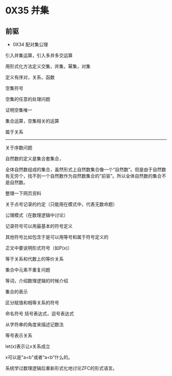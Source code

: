 # 0X35 并集

## 前驱

* 0X34 配对集公理


引入并集运算，引入多并多交运算

用形式化方法定义交集，并集，幂集，对集

定义有序对，关系，函数

空集符号

空集的任意的处理问题

证明空集唯一

集合运算，空集相关的运算

属于关系


------

关于序数问题

自然数的定义是集合套集合，

全体自然数组成的集合，虽然形式上自然数集合像一个“自然数”。但是由于自然数有无穷个，找不到一个自然数作为自然数集合的“前驱”。所以全体自然数的集合不是自然数。

整理一下网页资料

关于点号记录的约定（只能用在模式中，代表无数命题）

公理模式（在数理逻辑中讨论）

记录符号可以用最基本的符号定义





其他符号比如包含于是可以用等号和属于符号定义的

正文中要说明形式符号（如P(x)）

等于关系和代数上的等价关系


集合中元素不重复问题

等词，介绍数理逻辑的时候介绍



集合的表示

区分赋值和相等关系的符号


命名符号
括号表达式，逗号表达式

从字符串的角度来描述记数法


等号表示关系

let(x)表示让x关系成立

x可以是"a=b"或者“a<b”什么的。

系统学过数理逻辑后重新形式化地讨论ZFC的形式语言。